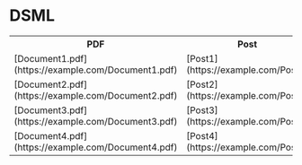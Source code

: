 # DSML

<table>
  <tr>
    <th>PDF</th>
    <th>Post</th>
  </tr>
  <tr>
    <td>[Document1.pdf](https://example.com/Document1.pdf)</td>
    <td>[Post1](https://example.com/Post1)</td>
  </tr>
  <tr>
    <td>[Document2.pdf](https://example.com/Document2.pdf)</td>
    <td>[Post2](https://example.com/Post2)</td>
  </tr>
  <tr>
    <td>[Document3.pdf](https://example.com/Document3.pdf)</td>
    <td>[Post3](https://example.com/Post3)</td>
  </tr>
  <tr>
    <td>[Document4.pdf](https://example.com/Document4.pdf)</td>
    <td>[Post4](https://example.com/Post4)</td>
  </tr>
</table>
